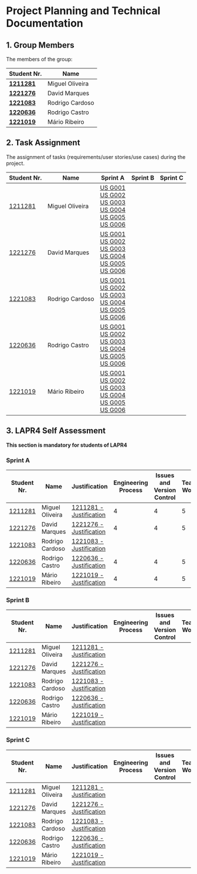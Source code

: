 # Project Planning and Technical Documentation

## 1. Group Members

The members of the group:

| Student Nr.	                     | Name			               |
|----------------------------------|-----------------------|
| **[1211281](1211281/readme.md)** | Miguel Oliveira       |
| **[1221276](1221276/readme.md)** | David Marques         |
| **[1221083](1221083/readme.md)** | Rodrigo Cardoso						 |
| **[1220636](1220636/readme.md)** | Rodrigo Castro						  |
| **[1221019](1221019/readme.md)** | Mário Ribeiro						   |

## 2. Task Assignment

The assignment of tasks (requirements/user stories/use cases) during the project.

| Student Nr.	                 | Name            | Sprint A                                                                                                                                                                                                         | Sprint B | Sprint C |
|------------------------------|-----------------|------------------------------------------------------------------------------------------------------------------------------------------------------------------------------------------------------------------|----------|----------|
| [1211281](1211281/readme.md) | Miguel Oliveira | [US G001](us_g001/readme.md) <br/> [US G002](example/us_g002/readme.md) <br/> [US G003](us_g003/readme.md) <br/>[US G004](us_g004/readme.md) <br/>[US G005](us_g005/readme.md) <br/>[US G006](us_g006/readme.md) |          |          |
| [1221276](1221276/readme.md) | David Marques   | [US G001](us_g001/readme.md) <br/> [US G002](example/us_g002/readme.md) <br/> [US G003](us_g003/readme.md) <br/>[US G004](us_g004/readme.md) <br/>[US G005](us_g005/readme.md) <br/>[US G006](us_g006/readme.md) |          |          |
| [1221083](1221083/readme.md) | Rodrigo Cardoso | [US G001](us_g001/readme.md) <br/> [US G002](example/us_g002/readme.md) <br/> [US G003](us_g003/readme.md) <br/>[US G004](us_g004/readme.md) <br/>[US G005](us_g005/readme.md) <br/>[US G006](us_g006/readme.md) |          |          |
| [1220636](1220636/readme.md) | Rodrigo Castro  | [US G001](us_g001/readme.md) <br/> [US G002](example/us_g002/readme.md) <br/> [US G003](us_g003/readme.md) <br/>[US G004](us_g004/readme.md) <br/>[US G005](us_g005/readme.md) <br/>[US G006](us_g006/readme.md) |          |          |
| [1221019](1221019/readme.md) | Mário Ribeiro   | [US G001](us_g001/readme.md) <br/> [US G002](example/us_g002/readme.md) <br/> [US G003](us_g003/readme.md) <br/>[US G004](us_g004/readme.md) <br/>[US G005](us_g005/readme.md) <br/>[US G006](us_g006/readme.md) |          |          |

## 3. LAPR4 Self Assessment

**This section is mandatory for students of LAPR4**

### Sprint A

| Student Nr.	                 | Name            | Justification                                              | Engineering Process | Issues and Version Control | Team Work | Deployment | Integration | Req. Satisfaction | 
|------------------------------|-----------------|------------------------------------------------------------|---------------------|----------------------------|-----------|------------|-------------|-------------------|
| [1211281](1211281/readme.md) | Miguel Oliveira | [1211281 - Justification](1211281/lapr4/sprinta/readme.md) | 4                   | 4                          | 5         | 4          | 4           | 4                 |
| [1221276](1221276/readme.md) | David Marques   | [1221276 - Justification](1221276/lapr4/sprinta/readme.md) | 4                   | 4                          | 5         | 4          | 5           | 4                 |
| [1221083](1221083/readme.md) | Rodrigo Cardoso | [1221083 - Justification](1221083/lapr4/sprinta/readme.md) |                     |                            |           |            |             |
| [1220636](1220636/readme.md) | Rodrigo Castro  | [1220636 - Justification](1220636/lapr4/sprinta/readme.md) | 4                   | 4                          | 5         | 5          | 5           | 4                 |
| [1221019](1221019/readme.md) | Mário Ribeiro   | [1221019 - Justification](1221019/lapr4/sprinta/readme.md) | 4                   | 4                          | 5         | 4          | 4           | 4                 |

### Sprint B

| Student Nr.	                 | Name            | Justification                                              | Engineering Process | Issues and Version Control | Team Work | Deployment | Integration | Req. Satisfaction | 
|------------------------------|-----------------|------------------------------------------------------------|---------------------|----------------------------|-----------|------------|-------------|-------------------|
| [1211281](1211281/readme.md) | Miguel Oliveira | [1211281 - Justification](1211281/lapr4/sprintb/readme.md) |                     |                            |           |            |             |                   |
| [1221276](1221276/readme.md) | David Marques   | [1221276 - Justification](1221276/lapr4/sprintb/readme.md) |                     |                            |           |            |             |
| [1221083](1221083/readme.md) | Rodrigo Cardoso | [1221083 - Justification](1221083/lapr4/sprintb/readme.md) |                     |                            |           |            |             |
| [1220636](1220636/readme.md) | Rodrigo Castro  | [1220636 - Justification](1220636/lapr4/sprintb/readme.md) |                     |                            |           |            |             |
| [1221019](1221019/readme.md) | Mário Ribeiro   | [1221019 - Justification](1221019/lapr4/sprintb/readme.md) |                     |                            |           |            |             |

### Sprint C

| Student Nr.	                 | Name            | Justification                                              | Engineering Process | Issues and Version Control | Team Work | Deployment | Integration | Req. Satisfaction | 
|------------------------------|-----------------|------------------------------------------------------------|---------------------|----------------------------|-----------|------------|-------------|-------------------|
| [1211281](1211281/readme.md) | Miguel Oliveira | [1211281 - Justification](1211281/lapr4/sprintc/readme.md) |                     |                            |           |            |             |                   |
| [1221276](1221276/readme.md) | David Marques   | [1221276 - Justification](1221276/lapr4/sprintc/readme.md) |                     |                            |           |            |             |
| [1221083](1221083/readme.md) | Rodrigo Cardoso | [1221083 - Justification](1221083/lapr4/sprintc/readme.md) |                     |                            |           |            |             |
| [1220636](1220636/readme.md) | Rodrigo Castro  | [1220636 - Justification](1220636/lapr4/sprintc/readme.md) |                     |                            |           |            |             |
| [1221019](1221019/readme.md) | Mário Ribeiro   | [1221019 - Justification](1221019/lapr4/sprintc/readme.md) |                     |                            |           |            |             |
